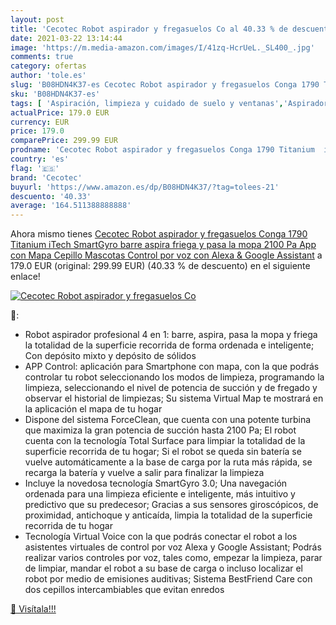 ```yaml
---
layout: post
title: 'Cecotec Robot aspirador y fregasuelos Co al 40.33 % de descuento'
date: 2021-03-22 13:14:44
image: 'https://m.media-amazon.com/images/I/41zq-HcrUeL._SL400_.jpg'
comments: true
category: ofertas
author: 'tole.es'
slug: 'B08HDN4K37-es Cecotec Robot aspirador y fregasuelos Conga 1790 Titanium...'
sku: 'B08HDN4K37-es'
tags: [ 'Aspiración, limpieza y cuidado de suelo y ventanas','Aspiradoras','Hogar y cocina','Robots aspiradores','alexa','cecotec', ]
actualPrice: 179.0 EUR
currency: EUR
price: 179.0
comparePrice: 299.99 EUR
prodname: 'Cecotec Robot aspirador y fregasuelos Conga 1790 Titanium  iTech SmartGyro  barre  aspira  friega y pasa la mopa  2100 Pa  App con Mapa  Cepillo Mascotas  Control por voz con Alexa & Google Assistant'
country: 'es'
flag: '🇪🇸'
brand: 'Cecotec'
buyurl: 'https://www.amazon.es/dp/B08HDN4K37/?tag=tolees-21'
descuento: '40.33'
average: '164.511388888888'
---
```


Ahora mismo tienes [Cecotec Robot aspirador y fregasuelos Conga 1790 Titanium  iTech SmartGyro  barre  aspira  friega y pasa la mopa  2100 Pa  App con Mapa  Cepillo Mascotas  Control por voz con Alexa & Google Assistant](https://www.amazon.es/dp/B08HDN4K37/?tag=tolees-21) a 179.0 EUR (original: 299.99 EUR) (40.33 %  de descuento) en el siguiente enlace!

[![Cecotec Robot aspirador y fregasuelos Co](https://m.media-amazon.com/images/I/41zq-HcrUeL._SL400_.jpg)](https://www.amazon.es/dp/B08HDN4K37/?tag=tolees-21)

🔎:

- Robot aspirador profesional 4 en 1: barre, aspira, pasa la mopa y friega la totalidad de la superficie recorrida de forma ordenada e inteligente; Con depósito mixto y depósito de sólidos
- APP Control: aplicación para Smartphone con mapa, con la que podrás controlar tu robot seleccionando los modos de limpieza, programando la limpieza, seleccionando el nivel de potencia de succión y de fregado y observar el historial de limpiezas; Su sistema Virtual Map te mostrará en la aplicación el mapa de tu hogar
- Dispone del sistema ForceClean, que cuenta con una potente turbina que maximiza la gran potencia de succión hasta 2100 Pa; El robot cuenta con la tecnología Total Surface para limpiar la totalidad de la superficie recorrida de tu hogar; Si el robot se queda sin batería se vuelve automáticamente a la base de carga por la ruta más rápida, se recarga la batería y vuelve a salir para finalizar la limpieza
- Incluye la novedosa tecnología SmartGyro 3.0; Una navegación ordenada para una limpieza eficiente e inteligente, más intuitivo y predictivo que su predecesor; Gracias a sus sensores giroscópicos, de proximidad, antichoque y anticaída, limpia la totalidad de la superficie recorrida de tu hogar
- Tecnología Virtual Voice con la que podrás conectar el robot a los asistentes virtuales de control por voz Alexa y Google Assistant; Podrás realizar varios controles por voz, tales como, empezar la limpieza, parar de limpiar, mandar el robot a su base de carga o incluso localizar el robot por medio de emisiones auditivas; Sistema BestFriend Care con dos cepillos intercambiables que evitan enredos

[🛒 Visítala!!!](https://www.amazon.es/dp/B08HDN4K37/?tag=tolees-21)
